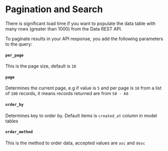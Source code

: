 # Pagination and Search

There is significant load time if you want to populate the data table with many rows (greater than 1000) from the Data REST API.

To paginate results in your API response, you add the following parameters to the query:

#### ``per_page``

This is the page size, default is ``10``

#### ``page``

Determines the current page, e.g if value is ``5`` and per page is ``10`` from a list of ``100`` records, it means records returned are from ``50 - 60``

#### ``order_by``

Determines key to order by. Default items is ``created_at`` column in model tables

#### ``order_method``

This is the method to order data, accepted values are ``asc`` and ``desc``
